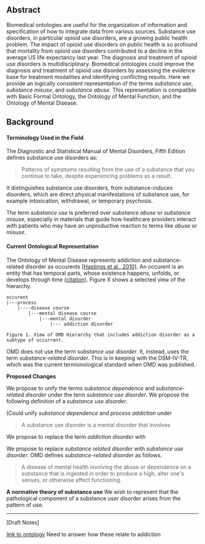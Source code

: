## Abstract

   Biomedical ontologies are useful for the organization of information and specification of how to integrate data from various sources. Substance use disorders, in particular opioid use disorders, are a growing public health problem. The impact of opioid use disorders on public health is so profound that mortality from opioid use disorders contributed to a decline in the average US life expectancy last year. The diagnosis and treatment of opioid use disorders is multidisciplinary. Biomedical ontologies could improve the diagnosis and treatment of opioid use disorders by assessing the evidence base for treatment modalities and identifying conflicting results. Here we provide an logically consistent representation of the terms _substance use_, _substance misuse_, and _substance abuse_. This representation is compatible with Basic Formal Ontology, the Ontology of Mental Function, and the Ontology of Mental Disease. 

## Background

#### Terminology Used in the Field 
The Diagnostic and Statistical Manual of Mental Disorders, Fifth Edition defines substance use disorders as:

 > Patterns of symptoms resulting from the use of a substance that you continue to take, despite experiencing problems as a result.
 
It distinguishes substance use disorders, from substance-induces disorders, which are direct physical manifestations of substance use, for example intoxication, withdrawal, or temporary psychosis. 

The term _substance use_ is preferred over _substance abuse_ or _substance misuse_, especially in materials that guide how healthcare providers interact with patients who may have an unproductive reaction to terms like _abuse_ or _misuse_. 

#### Current Ontological Representation
The Ontology of Mental Disease represents addiction and substance-related disorder as occurents [(Hastings et al., 2010)](https://www.ncbi.nlm.nih.gov/pmc/articles/PMC3017014/). An occurent is an entity that has temporal parts, whose existence happens, unfolds, or develops through time [(citation)](http://purl.obolibrary.org/obo/bfo.owl). Figure X shows a selected view of the hierarchy. 

    occurent
    |---process
        |----disease course
            |---mental disease course
                |---mental disorder
                    |--- addiction disorder
     
    Figure 1. View of OMD Hierarchy that includes addiction disorder as a subtype of occurrent. 
    

OMD does not use the term _substance use disorder_. It, instead, uses the term _substance-related disorder_. This is in keeping with the DSM-IV-TR, which was the current termionological standard when OMD was published. 

**Proposed Changes** 

We propose to unify the terms _substance dependence_ and _substance-related disorder_ under the term _substance use disorder_. We propose the following definition of a _substance use disorder_. 

(Could unify _substance dependence_ and _process addiction_ under 

> A substance use disorder is a mental disorder that involves 

We propose to replace the term _addiction disorder_ with 

We propose to replace _substance related disorder_ with _substance use disorder_. OMD defines _substance-related disorder_ as follows.

>A disease of mental health involving the abuse or dependence on a substance that is ingested in order to produce a high, alter one's senses, or otherwise affect functioning.

**A normative theory of substance use** We wish to represent that the pathological component of a substance user disorder arises from the pattern of use. 

---

[Draft Notes]

[link to ontology](./mln/data/tracking-adding-entries.md) 
Need to answer how these relate to addiction 
